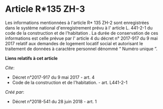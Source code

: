 # Article R*135 ZH-3

Les informations mentionnées à l'article R* 135 ZH-2 sont enregistrées dans le système national d'enregistrement prévu à l'
article L. 441-2-1 du code de la construction et de l'habitation . La durée de conservation de ces informations est celle
prévue par l' article 4 du décret n° 2017-917 du 9 mai 2017 relatif aux demandes de logement locatif social et autorisant le
traitement de données à caractère personnel dénommé “ Numéro unique ”.

**Liens relatifs à cet article**

_Cite_:

  - Décret n°2017-917 du 9 mai 2017 - art. 4
  - Code de la construction et de l'habitation. - art. L441-2-1

_Créé par_:

  - Décret n°2018-541 du 28 juin 2018 - art. 1
